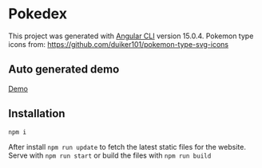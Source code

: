 # Pokedex

This project was generated with [Angular CLI](https://github.com/angular/angular-cli) version 15.0.4.
Pokemon type icons from: https://github.com/duiker101/pokemon-type-svg-icons

## Auto generated demo
[Demo](https://kerrders.github.io)

## Installation
`npm i`

After install `npm run update` to fetch the latest static files for the website.
Serve with `npm run start` or build the files with `npm run build` 
